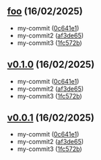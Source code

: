## [foo](https://www.my-remote.com/tags) (16/02/2025)

- my-commit ([0c641e1](https://www.my-remote.com/commit/0c641e138f6f0444e000aa94ba73ded43e64bb0d))
- my-commit2 ([af3de65](https://www.my-remote.com/commit/af3de657a96e147a754aada186e82eff9fb69e8f))
- my-commit3 ([1fc572b](https://www.my-remote.com/commit/1fc572b7f06d41a47ffbb68346e6e8b40151c364))

## [v0.1.0](https://www.my-remote.com/tags) (16/02/2025)

- my-commit ([0c641e1](https://www.my-remote.com/commit/0c641e138f6f0444e000aa94ba73ded43e64bb0d))
- my-commit2 ([af3de65](https://www.my-remote.com/commit/af3de657a96e147a754aada186e82eff9fb69e8f))
- my-commit3 ([1fc572b](https://www.my-remote.com/commit/1fc572b7f06d41a47ffbb68346e6e8b40151c364))

## [v0.0.1](https://www.my-remote.com/tags) (16/02/2025)

- my-commit ([0c641e1](https://www.my-remote.com/commit/0c641e138f6f0444e000aa94ba73ded43e64bb0d))
- my-commit2 ([af3de65](https://www.my-remote.com/commit/af3de657a96e147a754aada186e82eff9fb69e8f))
- my-commit3 ([1fc572b](https://www.my-remote.com/commit/1fc572b7f06d41a47ffbb68346e6e8b40151c364))
